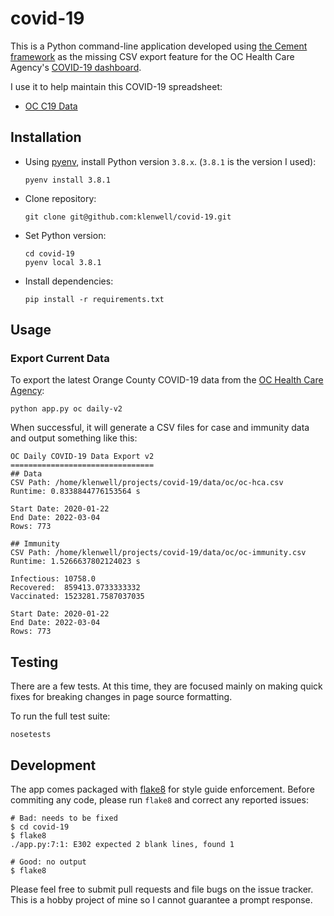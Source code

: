 # covid-19
This is a Python command-line application developed using [the Cement framework](https://docs.builtoncement.com/) as the missing CSV export feature for the OC Health Care Agency's [COVID-19 dashboard](https://occovid19.ochealthinfo.com/coronavirus-in-oc).

I use it to help maintain this COVID-19 spreadsheet:

- [OC C19 Data](https://docs.google.com/spreadsheets/d/e/2PACX-1vSxCDL6xIQll_G3zW737SwkjB_Y9i5stL6ccF4Z3jFCLgaLDcrWIfquzc99DnYk_QUQQuiQbsgsXiJQ/pubhtml)


## Installation
- Using [pyenv](https://github.com/pyenv/pyenv#installation), install Python version `3.8.x`. (`3.8.1` is the version I used):

      pyenv install 3.8.1

- Clone repository:

      git clone git@github.com:klenwell/covid-19.git

- Set Python version:

      cd covid-19
      pyenv local 3.8.1

- Install dependencies:

      pip install -r requirements.txt


## Usage
### Export Current Data
To export the latest Orange County COVID-19 data from the [OC Health Care Agency](https://occovid19.ochealthinfo.com/coronavirus-in-oc):

    python app.py oc daily-v2

When successful, it will generate a CSV files for case and immunity data and output something like this:

```
OC Daily COVID-19 Data Export v2
================================
## Data
CSV Path: /home/klenwell/projects/covid-19/data/oc/oc-hca.csv
Runtime: 0.8338844776153564 s

Start Date: 2020-01-22
End Date: 2022-03-04
Rows: 773

## Immunity
CSV Path: /home/klenwell/projects/covid-19/data/oc/oc-immunity.csv
Runtime: 1.5266637802124023 s

Infectious: 10758.0
Recovered:  859413.0733333332
Vaccinated: 1523281.7587037035

Start Date: 2020-01-22
End Date: 2022-03-04
Rows: 773
```


## Testing
There are a few tests. At this time, they are focused mainly on making quick fixes for breaking changes in page source formatting.

To run the full test suite:

    nosetests


## Development
The app comes packaged with [flake8](http://flake8.pycqa.org/en/latest/) for style guide enforcement. Before commiting any code, please run `flake8` and correct any reported issues:

```
# Bad: needs to be fixed
$ cd covid-19
$ flake8
./app.py:7:1: E302 expected 2 blank lines, found 1

# Good: no output
$ flake8
```

Please feel free to submit pull requests and file bugs on the issue tracker. This is a hobby project of mine so I cannot guarantee a prompt response.

